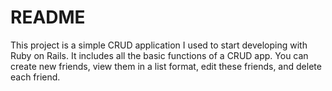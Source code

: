 # README

This project is a simple CRUD application I used to start developing with Ruby on Rails. It includes all the basic functions of a CRUD app. You can create new friends, view them in a list format, edit these friends, and delete each friend.
